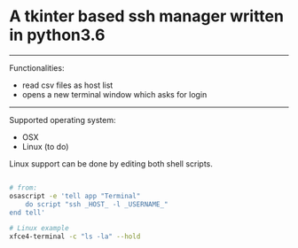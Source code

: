 # A tkinter based ssh manager written in python3.6


______________


Functionalities:


  + read csv files as host list
  + opens a new terminal window which asks for login


______________


Supported operating system:
  
  + OSX
  + Linux (to do)

Linux support can be done by editing both shell scripts.

```bash

# from:
osascript -e 'tell app "Terminal"
    do script "ssh _HOST_ -l _USERNAME_"
end tell'

# Linux example
xfce4-terminal -c "ls -la" --hold

```


